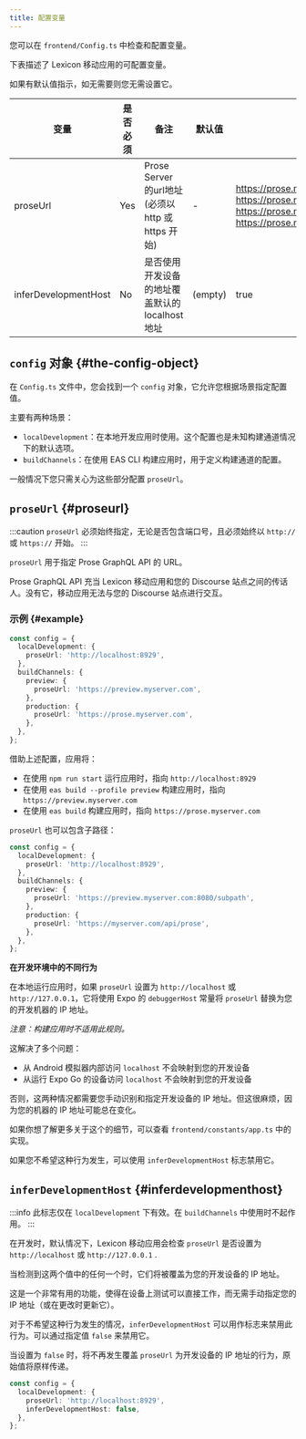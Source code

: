 ```yaml
---
title: 配置变量
---
```


您可以在 `frontend/Config.ts` 中检查和配置变量。

下表描述了 Lexicon 移动应用的可配置变量。

如果有默认值指示，如无需要则您无需设置它。

| 变量 | 是否必须 | 备注 | 默认值 | 示例值 |
| -------------------- | -------- | -------------------------------------------------------------------------------------- | ------------- | ------------------------------------------------------------------------------------------------------------------------------------- |
| proseUrl             | Yes      | Prose Server 的url地址 (必须以 http 或 https 开始)                            | -             | https://prose.myserver.com https://prose.myserver.com:8080 https://prose.myserver.com/subpath https://prose.myserver.com:8080/subpath |
| inferDevelopmentHost | No       | 是否使用开发设备的地址覆盖默认的 localhost 地址 | (empty)       | true                                                                                                                                  |

## `config` 对象 {#the-config-object}

在 `Config.ts` 文件中，您会找到一个 `config` 对象，它允许您根据场景指定配置值。

主要有两种场景：

- `localDevelopment`：在本地开发应用时使用。这个配置也是未知构建通道情况下的默认选项。
- `buildChannels`：在使用 EAS CLI 构建应用时，用于定义构建通道的配置。

一般情况下您只需关心为这些部分配置 `proseUrl`。

## `proseUrl` {#proseurl}

:::caution
`proseUrl` 必须始终指定，无论是否包含端口号，且必须始终以 `http://` 或 `https://` 开始。
:::

`proseUrl` 用于指定 Prose GraphQL API 的 URL。

Prose GraphQL API 充当 Lexicon 移动应用和您的 Discourse 站点之间的传话人。没有它，移动应用无法与您的 Discourse 站点进行交互。

### 示例 {#example}

```ts
const config = {
  localDevelopment: {
    proseUrl: 'http://localhost:8929',
  },
  buildChannels: {
    preview: {
      proseUrl: 'https://preview.myserver.com',
    },
    production: {
      proseUrl: 'https://prose.myserver.com',
    },
  },
};
```

借助上述配置，应用将：

- 在使用 `npm run start` 运行应用时，指向 `http://localhost:8929`
- 在使用 `eas build --profile preview` 构建应用时，指向 `https://preview.myserver.com`
- 在使用 `eas build` 构建应用时，指向 `https://prose.myserver.com`

`proseUrl` 也可以包含子路径：

```ts
const config = {
  localDevelopment: {
    proseUrl: 'http://localhost:8929',
  },
  buildChannels: {
    preview: {
      proseUrl: 'https://preview.myserver.com:8080/subpath',
    },
    production: {
      proseUrl: 'https://myserver.com/api/prose',
    },
  },
};
```

**在开发环境中的不同行为**

在本地运行应用时，如果 `proseUrl` 设置为 `http://localhost` 或 `http://127.0.0.1`，它将使用 Expo 的 `debuggerHost` 常量将 `proseUrl` 替换为您的开发机器的 IP 地址。

_注意：构建应用时不适用此规则。_

这解决了多个问题：

- 从 Android 模拟器内部访问 `localhost` 不会映射到您的开发设备
- 从运行 Expo Go 的设备访问 `localhost` 不会映射到您的开发设备

否则，这两种情况都需要您手动识别和指定开发设备的 IP 地址。但这很麻烦，因为您的机器的 IP 地址可能总在变化。

如果你想了解更多关于这个的细节，可以查看 `frontend/constants/app.ts` 中的实现。

如果您不希望这种行为发生，可以使用 `inferDevelopmentHost` 标志禁用它。

## `inferDevelopmentHost` {#inferdevelopmenthost}

:::info
此标志仅在 `localDevelopment` 下有效。在 `buildChannels` 中使用时不起作用。
:::

在开发时，默认情况下，Lexicon 移动应用会检查 `proseUrl` 是否设置为 `http://localhost` 或 `http://127.0.0.1` .

当检测到这两个值中的任何一个时，它们将被覆盖为您的开发设备的 IP 地址。

这是一个非常有用的功能，使得在设备上测试可以直接工作，而无需手动指定您的 IP 地址（或在更改时更新它）。

对于不希望这种行为发生的情况，`inferDevelopmentHost` 可以用作标志来禁用此行为。可以通过指定值 `false` 来禁用它。

当设置为 `false` 时，将不再发生覆盖 `proseUrl` 为开发设备的 IP 地址的行为，原始值将原样传递。

```ts
const config = {
  localDevelopment: {
    proseUrl: 'http://localhost:8929',
    inferDevelopmentHost: false,
  },
};
```
